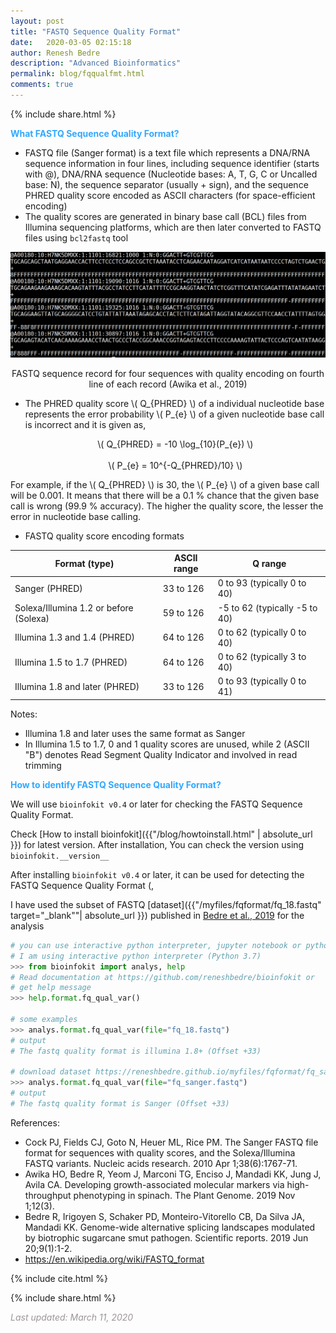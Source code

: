 ```yaml
---
layout: post
title: "FASTQ Sequence Quality Format"
date:   2020-03-05 02:15:18
author: Renesh Bedre
description: "Advanced Bioinformatics"
permalink: blog/fqqualfmt.html
comments: true
---
```



<script type="text/javascript" async src="https://cdnjs.cloudflare.com/ajax/libs/mathjax/2.7.5/MathJax.js?config=TeX-MML-AM_CHTML" async></script>


<p>
{% include  share.html %}
</p>

**<span style="color:#33a8ff">What FASTQ Sequence Quality Format?</span>**
- FASTQ file (Sanger format) is a text file which represents  a DNA/RNA sequence information in four lines, including
  sequence identifier (starts with @), DNA/RNA sequence (Nucleotide bases: A, T, G, C or Uncalled base: N),
  the sequence separator (usually + sign), and the sequence PHRED quality score encoded as ASCII
  characters (for space-efficient encoding)
- The quality scores are generated in binary base call (BCL) files from Illumina sequencing platforms, which are then
  later converted to FASTQ files using `bcl2fastq` tool

 <p align="center">
<img src="/myfiles/fqformat/figure1.png" width="600" >
<p align="center">FASTQ sequence record for four sequences with quality encoding on fourth <br>line of each record (Awika et al., 2019)</p>
</p>

- <p> The PHRED quality score \( Q_{PHRED} \) of a individual nucleotide base represents the error probability \( P_{e} \) of a given nucleotide base call is incorrect and it is
  given as,</p> 

  <p align="center">
  \( Q_{PHRED} = -10 \log_{10}(P_{e}) \)
    <br><br>
  \( P_{e} = 10^{-Q_{PHRED}/10} \)

  </p>

<p> For example, if the \( Q_{PHRED} \) is 30, the \( P_{e} \) of a given base call will be 0.001.
It means that there will be a 0.1 % chance that the given base call is wrong (99.9 % accuracy). The higher the quality score, the lesser the error in nucleotide base calling.</p>

- FASTQ quality score encoding formats

| Format (type)  | ASCII range  | Q range |
|----|----|----|
| Sanger (PHRED) | 33 to 126 |0 to 93 (typically 0 to 40) |
| Solexa/Illumina 1.2 or before (Solexa) | 59 to 126 | -5 to 62 (typically -5 to 40) |
| Illumina 1.3 and 1.4 (PHRED)  | 64 to 126 | 0 to 62 (typically 0 to 40) |
| Illumina 1.5 to 1.7 (PHRED) | 64 to 126 | 0 to 62 (typically 3 to 40) |
| Illumina 1.8 and later (PHRED) | 33 to 126 | 0 to 93 (typically 0 to 41) |

Notes:
- Illumina 1.8 and later uses the same format as Sanger
- In Illumina 1.5 to 1.7, 0 and 1 quality scores are unused, while 2 (ASCII "B") denotes Read Segment Quality Indicator and involved in read trimming


**<span style="color:#33a8ff">How to identify FASTQ Sequence Quality Format?</span>**

We will use `bioinfokit v0.4` or later for checking the FASTQ Sequence Quality Format.

Check [How to install bioinfokit]({{"/blog/howtoinstall.html" | absolute_url }}) for latest version. After installation, You can check the version using `bioinfokit.__version__`

After installing `bioinfokit v0.4` or later, it can be used for detecting the FASTQ Sequence Quality Format (,

I have used the subset of FASTQ [dataset]({{"/myfiles/fqformat/fq_18.fastq" target="_blank""| absolute_url }}) published in  <a href="https://www.nature.com/articles/s41598-019-45184-1" target="_blank">Bedre et al., 2019</a> for the analysis

```python
# you can use interactive python interpreter, jupyter notebook or python code
# I am using interactive python interpreter (Python 3.7)
>>> from bioinfokit import analys, help
# Read documentation at https://github.com/reneshbedre/bioinfokit or
# get help message
>>> help.format.fq_qual_var()

# some examples
>>> analys.format.fq_qual_var(file="fq_18.fastq")
# output
# The fastq quality format is illumina 1.8+ (Offset +33)

# download dataset https://reneshbedre.github.io/myfiles/fqformat/fq_sanger.fastq
>>> analys.format.fq_qual_var(file="fq_sanger.fastq")
# output
# The fastq quality format is Sanger (Offset +33)
```


References:
- Cock PJ, Fields CJ, Goto N, Heuer ML, Rice PM. The Sanger FASTQ file format for sequences with quality scores, and the Solexa/Illumina FASTQ variants. Nucleic acids research. 2010 Apr 1;38(6):1767-71.
- Awika HO, Bedre R, Yeom J, Marconi TG, Enciso J, Mandadi KK, Jung J, Avila CA. Developing growth-associated molecular markers via high-throughput phenotyping in spinach. The Plant Genome. 2019 Nov 1;12(3).
- Bedre R, Irigoyen S, Schaker PD, Monteiro-Vitorello CB, Da Silva JA, Mandadi KK. Genome-wide alternative splicing landscapes modulated by biotrophic sugarcane smut pathogen. Scientific reports. 2019 Jun 20;9(1):1-2.
- https://en.wikipedia.org/wiki/FASTQ_format


<p>
{% include  cite.html %}
</p>

<p>
{% include  share.html %}
</p>

<span style="color:#9e9696"><i> Last updated: March 11, 2020</i> </span>
